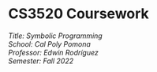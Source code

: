 # CS3520 Coursework

_Title: Symbolic Programming_  
_School: Cal Poly Pomona_  
_Professor: Edwin Rodríguez_  
_Semester: Fall 2022_
